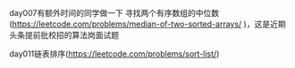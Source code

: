 day007有额外时间的同学做一下 寻找两个有序数组的中位数 (https://leetcode.com/problems/median-of-two-sorted-arrays/ )，这是近期头条提前批校招的算法岗面试题

day011链表排序(https://leetcode.com/problems/sort-list/)
